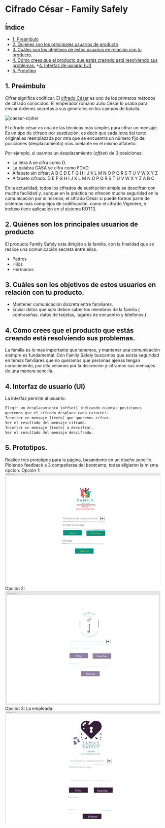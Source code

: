 # Cifrado César - Family Safely
## Índice

* [1. Preámbulo](#1-preámbulo)
* [2. Quiénes son los principales usuarios de producto](#2-quiénes-son-los-principales-usuarios-deproducto)
* [3. Cuáles son los objetivos de estos usuarios en relación con tu producto.](#3-cuáles-son-los-objetivos-de-estos-usuarios-en-relación-con-tu-producto.)
* [4. Cómo crees que el producto que estás creando está resolviendo sus problemas.](#4-cómo-crees-que-el-producto-que-estás-creando-está-resolviendo-sus-problemas.)
*[4. Interfaz de usuario (UI)](#4-interfaz-de-usuario-UI)
* [5. Prototipo](#5-prototipo)

## 1. Preámbulo

Cifrar significa codificar. El [cifrado César](https://en.wikipedia.org/wiki/Caesar_cipher)
es uno de los primeros métodos de cifrado conocidos. El emperador romano Julio
César lo usaba para enviar órdenes secretas a sus generales en los campos de
batalla.

![caeser-cipher](https://upload.wikimedia.org/wikipedia/commons/thumb/2/2b/Caesar3.svg/2000px-Caesar3.svg.png)

El cifrado césar es una de las técnicas más simples para cifrar un mensaje. Es
un tipo de cifrado por sustitución, es decir que cada letra del texto original
es reemplazada por otra que se encuentra un número fijo de posiciones
(desplazamiento) más adelante en el mismo alfabeto.

Por ejemplo, si usamos un desplazamiento (_offset_) de 3 posiciones:

* La letra A se cifra como D.
* La palabra CASA se cifra como FDVD.
* Alfabeto sin cifrar: A B C D E F G H I J K L M N O P Q R S T U V W X Y Z
* Alfabeto cifrado: D E F G H I J K L M N O P Q R S T U V W X Y Z A B C

En la actualidad, todos los cifrados de sustitución simple se descifran con
mucha facilidad y, aunque en la práctica no ofrecen mucha seguridad en la
comunicación por sí mismos; el cifrado César sí puede formar parte de sistemas
más complejos de codificación, como el cifrado Vigenère, e incluso tiene
aplicación en el sistema ROT13.

## 2. Quiénes son los principales usuarios de producto

El producto Family Safely esta dirigido a la familia, con la finalidad que se realice una comunicación secreta entre ellos.

* Padres
* Hijos
* Hermanos

## 3. Cuáles son los objetivos de estos usuarios en relación con tu producto.

* Mantener comunicación discreta entre familiares.
* Enviar datos que solo deben saber los miembros de la familia ( contraseñas, datos de tarjetas, lugares de encuentro y telefonos.).

## 4. Cómo crees que el producto que estás creando está resolviendo sus problemas.

 La familia es lo mas importante que tenemos, y mantener una comunicación siempre es fundamental. Con Family Safely buscamos que exista seguridad en temas familiares que no queramos que personas ajenas tengan conocimiento, por ello velamos por la discreción y ciframos sus mensajes de una manera sencilla.

## 4. Interfaz de usuario (UI)

La interfaz permite al usuario:

    Elegir un desplazamiento (offset) indicando cuántas posiciones queremos que el cifrado desplace cada caracter.
    Insertar un mensaje (texto) que queremos cifrar.
    Ver el resultado del mensaje cifrado.
    Insertar un mensaje (texto) a descifrar.
    Ver el resultado del mensaje descifrado.


## 5. Prototipos.
Realice tres prototipos para la página, basandome en un diseño sencillo. Pidiendo feedback a 3 compañeras del bootcamp, todas eligieron la misma opcion.
Opción 1:<br>
<img src= "src/img/prototypeFamilia.png"><br>
Opción 2:<br>
<img src= "src/img/prototypePasteles.png"><br>
Opción 3: La empleada.<br>
<img src= "src/img/prototypeVersion2.png">